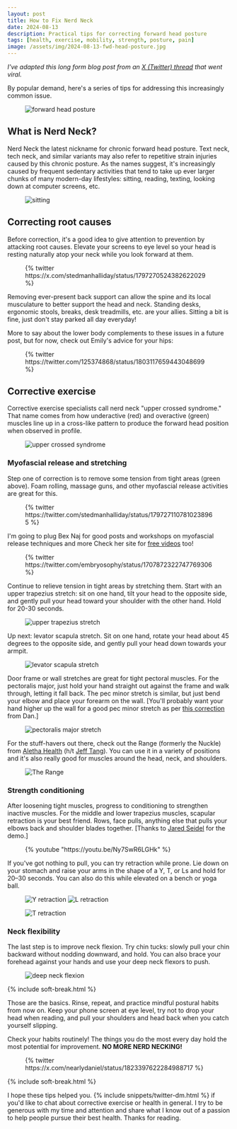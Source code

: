 ```yaml
---
layout: post
title: How to Fix Nerd Neck
date: 2024-08-13
description: Practical tips for correcting forward head posture
tags: [health, exercise, mobility, strength, posture, pain]
image: /assets/img/2024-08-13-fwd-head-posture.jpg
---
```


*I've adapted this long form blog post from an [X (Twitter) thread](https://x.com/stedmanhalliday/status/1823373211045896431) that went viral.*

By popular demand, here's a series of tips for addressing this increasingly common issue.

<figure class="mt-100">
<img alt="forward head posture" src="/assets/img/2024-08-13-fwd-head-posture.jpg" />
</figure>

## What is Nerd Neck?

Nerd Neck the latest nickname for chronic forward head posture. Text neck, tech neck, and similar variants may also refer to repetitive strain injuries caused by this chronic posture. As the names suggest, it's increasingly caused by frequent sedentary activities that tend to take up ever larger chunks of many modern-day lifestyles: sitting, reading, texting, looking down at computer screens, etc.

<figure class="mt-100">
<img alt="sitting" src="/assets/img/2024-08-13-sitting.jpg" />
</figure>

## Correcting root causes

Before correction, it's a good idea to give attention to prevention by attacking root causes. Elevate your screens to eye level so your head is resting naturally atop your neck while you look forward at them.

<figure class="flex-center mv-100">{% twitter https://x.com/stedmanhalliday/status/1797270524382622029 %}</figure>

Removing ever-present back support can allow the spine and its local musculature to better support the head and neck. Standing desks, ergonomic stools, breaks, desk treadmills, etc. are your allies. Sitting a bit is fine, just don't stay parked all day everyday! 

More to say about the lower body complements to these issues in a future post, but for now, check out Emily's advice for your hips:

<figure class="flex-center mt-100">{% twitter https://twitter.com/125374868/status/1803117659443048699 %}</figure>

## Corrective exercise

Corrective exercise specialists call nerd neck "upper crossed syndrome." That name comes from how underactive (red) and overactive (green) muscles line up in a cross-like pattern to produce the forward head position when observed in profile.

<figure class="mt-100">
<img alt="upper crossed syndrome" src="/assets/img/2024-08-13-ucs.jpg" />
</figure>

### Myofascial release and stretching

Step one of correction is to remove some tension from tight areas (green above). Foam rolling, massage guns, and other myofascial release activities are great for this.

<figure class="flex-center mt-100">{% twitter https://twitter.com/stedmanhalliday/status/1797271107810238965 %}</figure>

I'm going to plug Bex Naj for good posts and workshops on myofascial release techniques and more Check her site for [free videos](https://bexnaj.yoga/freevideolibrary) too!

<figure class="flex-center mt-100">{% twitter https://twitter.com/embryosophy/status/1707872322747769306 %}</figure>

Continue to relieve tension in tight areas by stretching them. Start with an upper trapezius stretch: sit on one hand, tilt your head to the opposite side, and gently pull your head toward your shoulder with the other hand. Hold for 20-30 seconds.

<figure class="mt-100">
<img alt="upper trapezius stretch" src="/assets/img/2024-08-13-traps.jpg" />
</figure>

Up next: levator scapula stretch. Sit on one hand, rotate your head about 45 degrees to the opposite side, and gently pull your head down towards your armpit.

<figure class="mt-100">
<img alt="levator scapula stretch" src="/assets/img/2024-08-13-levator.jpg" />
</figure>

Door frame or wall stretches are great for tight pectoral muscles. For the pectoralis major, just hold your hand straight out against the frame and walk through, letting it fall back. The pec minor stretch is similar, but just bend your elbow and place your forearm on the wall. [You'll probably want your hand higher up the wall for a good pec minor stretch as per [this correction](https://x.com/danzillaahh/status/1823450016314483013) from Dan.]

<figure class="mt-100">
<img alt="pectoralis major stretch" src="/assets/img/2024-08-13-pec.jpg" />
</figure>

For the stuff-havers out there, check out the Range (formerly the Nuckle) from [Aletha Health](https://store.alethahealth.com/products/nuckle) (h/t [Jeff Tang](https://x.com/chefjeffsf)). You can use it in a variety of positions and it's also really good for muscles around the head, neck, and shoulders.

<figure class="mt-100">
<img alt="The Range" src="/assets/img/2024-08-13-range.jpg" />
</figure>

### Strength conditioning

After loosening tight muscles, progress to conditioning to strengthen inactive muscles. For the middle and lower trapezius muscles, scapular retraction is your best friend. Rows, face pulls, anything else that pulls your elbows back and shoulder blades together. [Thanks to [Jared Seidel](https://jaredseidel.com/) for the demo.]

<figure class="mt-100">
{% youtube "https://youtu.be/Ny7SwR6LGHk" %}
</figure>

If you've got nothing to pull, you can try retraction while prone. Lie down on your stomach and raise your arms in the shape of a Y, T, or Ls and hold for 20–30 seconds. You can also do this while elevated on a bench or yoga ball.

<figure class="mv-100 grid col2">
<img alt="Y retraction" src="/assets/img/2024-08-13-y.jpg">
<img alt="L retraction" src="/assets/img/2024-08-13-l.jpg">
</figure>

<figure class="mt-100">
<img alt="T retraction" src="/assets/img/2024-08-13-t.jpg">
</figure>

### Neck flexibility

The last step is to improve neck flexion. Try chin tucks: slowly pull your chin backward without nodding downward, and hold. You can also brace your forehead against your hands and use your deep neck flexors to push.

<figure class="mt-100">
<img alt="deep neck flexion" src="/assets/img/2024-08-13-neck.jpg">
</figure>

{% include soft-break.html %}

Those are the basics. Rinse, repeat, and practice mindful postural habits from now on. Keep your phone screen at eye level, try not to drop your head when reading, and pull your shoulders and head back when you catch yourself slipping.

Check your habits routinely! The things you do the most every day hold the most potential for improvement. **NO MORE NERD NECKING!**

<figure class="flex-center mv-100">{% twitter https://x.com/nearlydaniel/status/1823397622284988717 %}</figure>

{% include soft-break.html %}

I hope these tips helped you. {% include snippets/twitter-dm.html %} if you'd like to chat about corrective exercise or health in general. I try to be generous with my time and attention and share what I know out of a passion to help people pursue their best health. Thanks for reading.